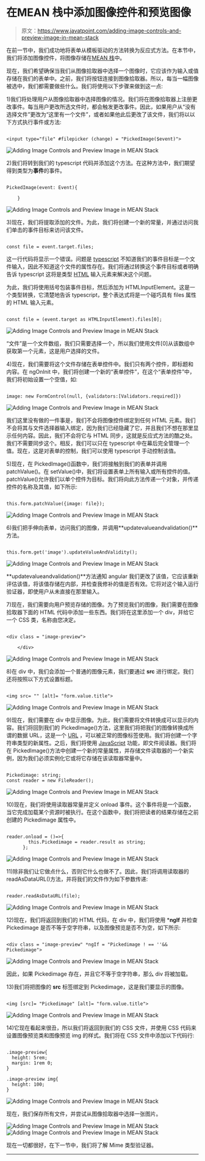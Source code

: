 # 在MEAN 栈中添加图像控件和预览图像

> 原文：<https://www.javatpoint.com/adding-image-controls-and-preview-image-in-mean-stack>

在前一节中，我们成功地将表单从模板驱动的方法转换为反应式方法。在本节中，我们将添加图像控件，将图像存储在[MEAN 栈](https://www.javatpoint.com/mean-stack)中。

现在，我们希望确保当我们从图像拾取器中选择一个图像时，它应该作为输入或值存储在我们的表单中。之前，我们将按钮连接到图像拾取器。所以，每当一幅图像被选中，我们都需要做些什么。我们将使用以下步骤来做到这一点:

1)我们将处理用户从图像拾取器中选择图像的情况。我们将在图像拾取器上注册更改事件。每当用户更改所选文件时，都会触发更改事件。因此，如果用户从“没有选择文件”更改为“这里有一个文件”，或者如果他此后更改了该文件，我们将以以下方式执行事件或方法:

```

<input type="file" #filepicker (change) = "PickedImage($event)">

```

![Adding Image Controls and Preview Image in MEAN Stack](img/de737eb34286b8b63c200afce6647ade.png)

2)我们将转到我们的 typescript 代码并添加这个方法。在这种方法中，我们期望得到类型为**事件**的事件。

```

PickedImage(event: Event){

    }

```

![Adding Image Controls and Preview Image in MEAN Stack](img/4af1b2d347b77cca25538b3d46001f96.png)

3)现在，我们将提取添加的文件。为此，我们将创建一个新的常量，并通过访问我们单击的事件目标来访问该文件。

```

const file = event.target.files;

```

这一行代码将显示一个错误。问题是 [typescript](https://www.javatpoint.com/typescript-tutorial) 不知道我们的事件目标是一个文件输入，因此不知道这个文件的属性存在。我们将通过转换这个事件目标或者明确告诉 typescript 这将是类型 [HTML](https://www.javatpoint.com/html-tutorial) 输入元素来解决这个问题。

为此，我们将使用括号包装事件目标，然后添加为 HTMLInputElement。这是一个类型转换，它清楚地告诉 typescript，整个表达式将是一个碰巧具有 files 属性的 HTML 输入元素。

```

const file = (event.target as HTMLInputElement).files[0];

```

![Adding Image Controls and Preview Image in MEAN Stack](img/955cb5519f5489fc8c8ef1a49bb8c09f.png)

“文件”是一个文件数组，我们只需要选择一个，所以我们使用文件[0]从该数组中获取第一个元素，这是用户选择的文件。

4)现在，我们需要将这个文件存储在表单控件中。我们只有两个控件，即标题和内容。在 ngOnInit 中，我们将创建一个新的“表单控件”，在这个“表单控件”中，我们将初始设置一个空值，如:

```

image: new FormControl(null, {validators:[Validators.required]})

```

![Adding Image Controls and Preview Image in MEAN Stack](img/fde8154bcb91e8e9ab15c57c38a9bba3.png)

我们这里没有做的一件事是，我们不会将图像控件绑定到任何 HTML 元素。我们不会将其与文件选择器输入绑定，因为我们已经隐藏了它，并且我们不想在那里显示任何内容。因此，我们不会将它与 HTML 同步，这就是反应式方法的酷之处。我们不需要同步这个。相反，我们可以只在 typescript 中在幕后完全管理一个值。现在，这是对表单的控制，我们可以使用 typescript 手动控制该值。

5)现在，在 PickedImage()函数中，我们将接触到我们的表单并调用 patchValue()。在 setValue()中，我们将设置表单上所有输入或所有控件的值。patchValue()允许我们以单个控件为目标。我们将向此方法传递一个对象，并传递控件的名称及其值，如下所示:

```

this.form.patchValue({image: file});

```

![Adding Image Controls and Preview Image in MEAN Stack](img/2c009dc6ce007a421214fb6b79206390.png)

6)我们把手伸向表单，访问我们的图像，并调用**updatevalueandvalidation()**方法。

```

this.form.get('image').updateValueAndValidity();

```

![Adding Image Controls and Preview Image in MEAN Stack](img/2d3b501fadeed4523b5c0c2162bcc3c6.png)

**updatevalueandvalidation()**方法通知 angular 我们更改了该值，它应该重新评估该值，将该值存储在内部，并检查我修补的值是否有效。它将对这个输入运行验证器，即使用户从未直接在那里输入。

7)现在，我们需要向用户预览存储的图像。为了预览我们的图像，我们需要在图像拾取器下面的 HTML 代码中添加一些东西。我们将在这里添加一个 div，并给它一个 CSS 类，名称由您决定。

```

<div class = "image-preview">

    </div>

```

![Adding Image Controls and Preview Image in MEAN Stack](img/ad64a13b9b0b3ba44e106ad613ab4330.png)

8)在 div 中，我们会添加一个普通的图像元素，我们要通过 **src** 进行绑定。我们还将按照以下方式设置标题。

```

<img src= "" [alt]= "form.value.title">

```

![Adding Image Controls and Preview Image in MEAN Stack](img/5558f83a1ec3375d2aa45a969d4c3f73.png)

9)现在，我们需要在 div 中显示图像。为此，我们需要将文件转换成可以显示的内容。我们将回到我们的 PickedImage()方法，这里我们将把我们的图像转换成所谓的数据 URL，这是一个 [URL](https://www.javatpoint.com/url-full-form) ，可以被正常的图像标签使用。我们将创建一个字符串类型的新属性。之后，我们将使用 [JavaScript](https://www.javatpoint.com/javascript-tutorial) 功能，即文件阅读器。我们将在 PickedImage()方法中创建一个新的常量属性，并存储文件读取器的一个新实例，因为我们必须实例化它或将它存储在该读取器常量中。

```

Pickedimage: string;
const reader = new FileReader();

```

![Adding Image Controls and Preview Image in MEAN Stack](img/de52a9bace7d8b9633b27bbb5530d5cc.png)

10)现在，我们将使用读取器常量并定义 onload 事件。这个事件将是一个函数，当它完成加载某个资源时被执行。在这个函数中，我们将把读者的结果存储在之前创建的 Pickedimage 属性中。

```

reader.onload = ()=>{
        this.Pickedimage = reader.result as string;
      };

```

![Adding Image Controls and Preview Image in MEAN Stack](img/2ab0365c0dd3aaaa04b61593ef92cf6b.png)

11)除非我们让它做点什么，否则它什么也做不了。因此，我们将调用读取器的 readAsDataURL()方法，并将我们的文件作为如下参数传递:

```

reader.readAsDataURL(file);

```

![Adding Image Controls and Preview Image in MEAN Stack](img/b865e14c785b1ace5c2582bc7350d235.png)

12)现在，我们将返回到我们的 HTML 代码，在 div 中，我们将使用 ***ngIf** 并检查 Pickedimage 是否不等于空字符串，以及图像预览是否不为空，如下所示:

```

<div class = "image-preview" *ngIf = "Pickedimage ! == ''&& Pickedimage">

```

![Adding Image Controls and Preview Image in MEAN Stack](img/3dd333fee5259c7e65ff5d02d3e4bdda.png)

因此，如果 Pickedimage 存在，并且它不等于空字符串，那么 div 将被加载。

13)我们将把图像的 **src** 标签绑定到 Pickedimage，这是我们要显示的图像。

```

<img [src]= "Pickedimage" [alt]= "form.value.title">

```

![Adding Image Controls and Preview Image in MEAN Stack](img/9f0dd3491416ca678d925c16b3ef6f2d.png)

14)它现在看起来很丑，所以我们将返回到我们的 CSS 文件，并使用 CSS 代码来设置图像预览类和图像预览 img 的样式。我们将在 CSS 文件中添加以下代码行:

```

.image-preview{
  height: 5rem;
  margin: 1rem 0;
}

.image-preview img{
  height: 100;
}

```

![Adding Image Controls and Preview Image in MEAN Stack](img/63d022c7192029b659e836a9b49b6712.png)

现在，我们保存所有文件，并尝试从图像拾取器中选择一张图片。

![Adding Image Controls and Preview Image in MEAN Stack](img/6fca04f45228381cf472ef4a2e8feb98.png)
![Adding Image Controls and Preview Image in MEAN Stack](img/47e07fa30f05a458e1d37131a782f021.png)

现在一切都很好，在下一节中，我们将了解 Mime 类型验证器。

* * *